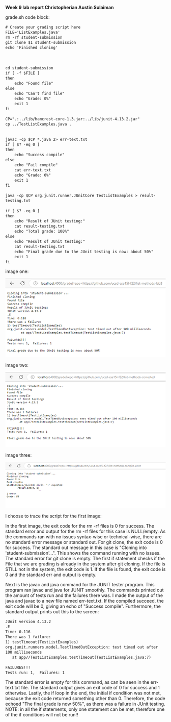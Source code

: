 **Week 9 lab report Christopherian Austin Sulaiman**

grade.sh code block:
```
# Create your grading script here
FILE='ListExamples.java'
rm -rf student-submission
git clone $1 student-submission
echo 'Finished cloning'



cd student-submission
if [ -f $FILE ]
then
    echo "Found file"
else
    echo "Can't find file"
    echo "Grade: 0%"
    exit 1
fi

CP=".:../lib/hamcrest-core-1.3.jar:../lib/junit-4.13.2.jar"
cp ../TestListExamples.java .


javac -cp $CP *.java 2> err-text.txt
if [ $? -eq 0 ]
then
    echo "Success compile"
else
    echo "Fail compile"
    cat err-text.txt
    echo "Grade: 0%"
    exit 1
fi

java -cp $CP org.junit.runner.JUnitCore TestListExamples > result-testing.txt

if [ $? -eq 0 ]
then
    echo "Result of JUnit testing:"
    cat result-testing.txt
    echo "Total grade: 100%"
else
    echo "Result of JUnit testing:"
    cat result-testing.txt
    echo "Final grade due to the JUnit testing is now: about 50%"
    exit 1
fi
```
image one:

![Alt text](1st.png)


image two:

![Alt text](2nd.png)

image three:

![Alt text](3rd.png)




I choose to trace the script for the first image:



In the first image, the exit code for the rm -rf files is 0 for success. The standard error and output for the rm -rf files for this case is NULL/empty. As the commands ran with no issues syntax-wise or technical-wise, there are no standard error message or standard out. For git clone, the exit code is 0 for success. The standard out message in this case is "Cloning into 'student-submission'...". This shows the command running with no issues. The standard error for git clone is empty. The first if statement checks if the File that we are grading is already in the system after git cloning. If the file is STILL not in the system, the exit code is 1. If the file is found, the exit code is 0 and the standard err and output is empty. 

Next is the javac and java command for the JUNIT tester program. This program ran javac and java for JUNIT smoothly. The commands printed out the amount of tests run and the failures there was. I made the output of the java and javac to a new file named err-text.txt. If the compiled succeed, the exit code will be 0, giving an echo of "Success compile". Furthermore, the standard output prints out this to the screen:
 ```
JUnit version 4.13.2
.E
Time: 0.116
There was 1 failure:
1) testTimeout(TestListExamples)
org.junit.runners.model.TestTimedOutException: test timed out after 100 milliseconds
	at app//TestListExamples.testTimeout(TestListExamples.java:7)

FAILURES!!!
Tests run: 1,  Failures: 1
```
The standard error is empty for this command, as can be seen in the err-text.txt file. The standard output gives an exit code of 0 for success and 1 otherwise. Lastly, the if loop in the end, the initial if condition was not met, because the exit code returned something other than 0. Therefore, the code echoed "The final grade is now 50%", as there was a failure in JUnit testing. NOTE: in all the if statements, only one statement can be met, therefore one of the if conditions will not be run!!
